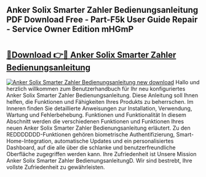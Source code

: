 ## Anker Solix Smarter Zahler Bedienungsanleitung PDF Download Free - Part-F5k User Guide Repair - Service Owner Edition mHGmP

# <h2><a href="http://df2hoy.blite.top/?on=Anker+Solix+Smarter+Zahler+Bedienungsanleitung">🔗Download 👉🔴 Anker Solix Smarter Zahler Bedienungsanleitung</a></h2>

[![Anker Solix Smarter Zahler Bedienungsanleitung new download](https://i.imgur.com/lujVjoI.png)](http://df2hoy.blite.top/?on=Anker+Solix+Smarter+Zahler+Bedienungsanleitung)
Hallo und herzlich willkommen zum Benutzerhandbuch für Ihr neu konfiguriertes Anker Solix Smarter Zahler Bedienungsanleitung. Diese Anleitung soll Ihnen helfen, die Funktionen und Fähigkeiten Ihres Produkts zu beherrschen. Im Inneren finden Sie detaillierte Anweisungen zur Installation, Verwendung, Wartung und Fehlerbehebung. Funktionen und Funktionalität In diesem Abschnitt werden die verschiedenen Funktionen und Funktionen Ihres neuen Anker Solix Smarter Zahler Bedienungsanleitung erläutert. Zu den REDDDDDDD-Funktionen gehören biometrische Authentifizierung, Smart-Home-Integration, automatische Updates und ein personalisiertes Dashboard, auf die alle über die schlanke und benutzerfreundliche Oberfläche zugegriffen werden kann. Ihre Zufriedenheit ist Unsere Mission Anker Solix Smarter Zahler BedienungsanleitungD. Wir sind bestrebt, Ihre vollste Zufriedenheit zu gewährleisten.
